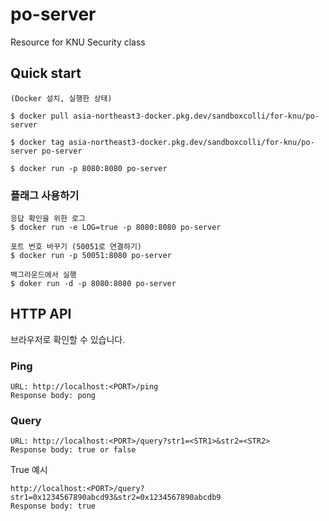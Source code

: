# po-server
 Resource for KNU Security class

## Quick start
```
(Docker 설치, 실행한 상태)

$ docker pull asia-northeast3-docker.pkg.dev/sandboxcolli/for-knu/po-server

$ docker tag asia-northeast3-docker.pkg.dev/sandboxcolli/for-knu/po-server po-server

$ docker run -p 8080:8080 po-server
```
### 플래그 사용하기
```
응답 확인을 위한 로그
$ docker run -e LOG=true -p 8080:8080 po-server

포트 번호 바꾸기 (50051로 연결하기)
$ docker run -p 50051:8080 po-server

백그라운드에서 실행
$ doker run -d -p 8080:8080 po-server
```

## HTTP API
브라우저로 확인할 수 있습니다.
### Ping
```
URL: http://localhost:<PORT>/ping
Response body: pong
```
### Query
```
URL: http://localhost:<PORT>/query?str1=<STR1>&str2=<STR2>
Response body: true or false
```

True 예시
```
http://localhost:<PORT>/query?str1=0x1234567890abcd93&str2=0x1234567890abcdb9
Response body: true
```
